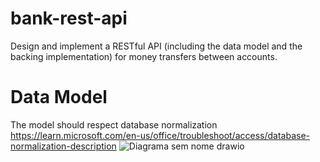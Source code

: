 # bank-rest-api
Design and implement a RESTful API (including the data model and the backing implementation) for money transfers between accounts.

# Data Model
The model should respect database normalization
https://learn.microsoft.com/en-us/office/troubleshoot/access/database-normalization-description
![Diagrama sem nome drawio](https://github.com/Loghonox/bank-rest-api/assets/8063013/00851b3e-f0d5-4683-b046-591e9968b2e6)
